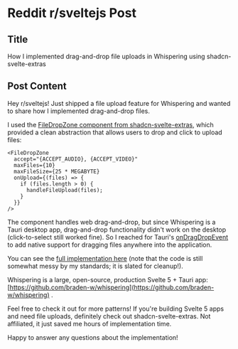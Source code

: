 # Reddit r/sveltejs Post

## Title

How I implemented drag-and-drop file uploads in Whispering using shadcn-svelte-extras

## Post Content

Hey r/sveltejs! Just shipped a file upload feature for Whispering and wanted to share how I implemented drag-and-drop files.

I used the [FileDropZone component from shadcn-svelte-extras](https://www.shadcn-svelte-extras.com/components/file-drop-zone), which provided a clean abstraction that allows users to drop and click to upload files:

```svelte
<FileDropZone
  accept="{ACCEPT_AUDIO}, {ACCEPT_VIDEO}"
  maxFiles={10}
  maxFileSize={25 * MEGABYTE}
  onUpload={(files) => {
    if (files.length > 0) {
      handleFileUpload(files);
    }
  }}
/>
```

The component handles web drag-and-drop, but since Whispering is a Tauri desktop app, drag-and-drop functionality didn't work on the desktop (click-to-select still worked fine). So I reached for Tauri's [onDragDropEvent](https://tauri.app/reference/javascript/api/namespacewebviewwindow/#ondragdropevent) to add native support for dragging files anywhere into the application.

You can see the [full implementation here](https://github.com/braden-w/whispering/blob/50c15b65dd4667d968bda726e4664310339c4980/apps/app/src/routes/+page.svelte#L122) (note that the code is still somewhat messy by my standards; it is slated for cleanup!).

Whispering is a large, open-source, production Svelte 5 + Tauri app: [https://github.com/braden-w/whispering](https://github.com/braden-w/whispering) .

Feel free to check it out for more patterns! If you're building Svelte 5 apps and need file uploads, definitely check out shadcn-svelte-extras. Not affiliated, it just saved me hours of implementation time.

Happy to answer any questions about the implementation!